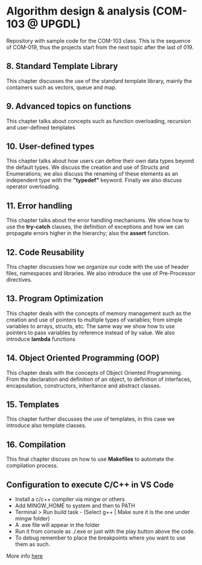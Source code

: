 # Algorithm design & analysis (COM-103 @ UPGDL)

Repository with sample code for the COM-103 class. This is the sequence of COM-019, thus
the projects start from the next topic after the last of 019.

## 8. Standard Template Library

This chapter discusses the use of the standard template library, mainly the containers such as vectors, queue and map.

## 9. Advanced topics on functions

This chapter talks about concepts such as function overloading, recursion and user-defined templates

## 10. User-defined types

This chapter talks about how users can define their own data types beyond the default types. We discuss the creation and use of Structs and Enumerations; we also discuss the renaming of these elements as an independent type with the **"typedef"** keyword. Finally we also discuss operator overloading.

## 11. Error handling

This chapter talks about the error handling mechanisms. We show how to use the **try-catch** clauses, the definition of exceptions and how we can propagate errors higher in the hierarchy; also the **assert** function.

## 12. Code Reusability

This chapter discusses how we organize our code with the use of header files, namespaces and libraries. We also introduce the use of Pre-Processor directives.

## 13. Program Optimization

This chapter deals with the concepts of memory management such as the creation and use of pointers to multiple types of variables; from simple variables to arrays, structs, etc. The same way we show how to use pointers to pass variables by reference instead of by value. We also introduce **lambda** functions

## 14. Object Oriented Programming (OOP)

This chapter deals with the concepts of Object Oriented Programming. From the declaration and definition of an object, to definition of interfaces, encapsulation, constructors, inheritance and abstract classes.

## 15. Templates

This chapter further discusses the use of templates, in this case we introduce also template classes.

## 16. Compilation

This final chapter discuss on how to use **Makefiles** to automate the compilation process.

## Configuration to execute C/C++ in VS Code

- Install a c/c++ compiler via mingw or others
- Add MINGW_HOME to system and then to PATH
- Terminal > Run build task - (Select g++ | Make sure it is the one under mingw folder)
- A .exe file will appear in the folder
- Run it from console as ./<file>.exe or just with the play button above the code.
- To debug remember to place the breakpoints where you want to use them as such.

More info [here](https://code.visualstudio.com/docs/languages/cpp)
